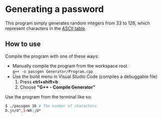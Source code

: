 # Generating a password

This program simply generates random integers from 33 to 126, which represent
characters in the [ASCII table](http://www.asciitable.com/).

## How to use

Compile the program with one of these ways:

* Manually compile the program from the workspace root.  
    `g++ -o passgen Generator/Program.cpp`
* Use the build menu in Visual Studio Code (compiles a debuggable file)
    1. Press **ctrl+shift+b**
    1. Choose **"G++ - Compile Generator"**

Use the program from the terminal like so:

```bash
$ ./passgen 16 # The number of characters
D.jn/d^,)<WX:;U*
```
